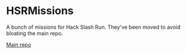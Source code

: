 # HSRMissions
A bunch of missions for Hack Slash Run. They've been moved to avoid bloating the main repo.

[Main repo](https://github.com/gamma-delta/HackSlashRun)